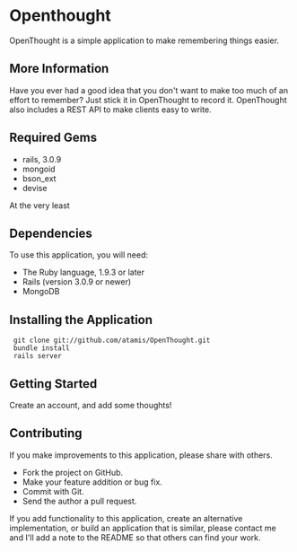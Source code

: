 Openthought
===========

OpenThought is a simple application to make remembering things easier.

More Information
----------------

Have you ever had a good idea that you don't want to make too much of an effort to remember? 
Just stick it in OpenThought to record it. OpenThought also includes a REST API to make
clients easy to write.

Required Gems
-------------

* rails, 3.0.9
* mongoid
* bson_ext
* devise

At the very least

Dependencies
------------

To use this application, you will need:

* The Ruby language, 1.9.3 or later
* Rails (version 3.0.9 or newer)
* MongoDB

Installing the Application
--------------------------

     git clone git://github.com/atamis/OpenThought.git 
     bundle install
     rails server


Getting Started
---------------

Create an account, and add some thoughts!

Contributing
------------

If you make improvements to this application, please share with others.

* Fork the project on GitHub.
* Make your feature addition or bug fix.
* Commit with Git.
* Send the author a pull request.

If you add functionality to this application, create an alternative implementation, or build an application that is similar, please contact me and I'll add a note to the README so that others can find your work.

